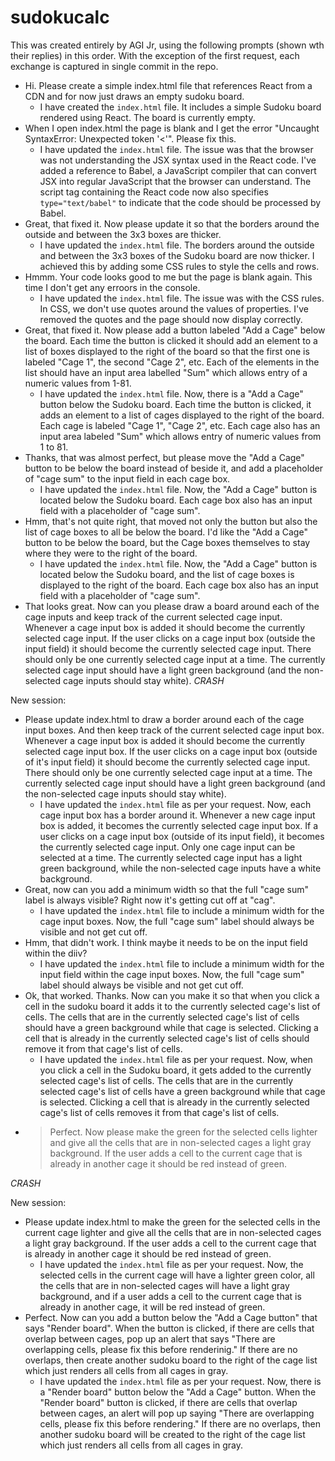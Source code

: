 # sudokucalc

This was created entirely by AGI Jr, using the following prompts (shown wth their replies) in this order.  With the exception
of the first request, each exchange is captured in single commit in the repo.

- Hi.  Please create a simple index.html file that references React from a CDN and for now just draws an empty sudoku board.
  - I have created the `index.html` file. It includes a simple Sudoku board rendered using React. The board is currently empty.
- When I open index.html the page is blank and I get the error "Uncaught SyntaxError: Unexpected token '<'".  Please fix this.
  - I have updated the `index.html` file. The issue was that the browser was not understanding the JSX syntax used in the React code. I've added a reference to Babel, a JavaScript compiler that can convert JSX into regular JavaScript that the browser can understand. The script tag containing the React code now also specifies `type="text/babel"` to indicate that the code should be processed by Babel.
- Great, that fixed it.  Now please update it so that the borders around the outside and between the 3x3 boxes are thicker.
  - I have updated the `index.html` file. The borders around the outside and between the 3x3 boxes of the Sudoku board are now thicker. I achieved this by adding some CSS rules to style the cells and rows.
- Hmmm. Your code looks good to me but the page is blank again.  This time I don't get any erroors in the console.
  - I have updated the `index.html` file. The issue was with the CSS rules. In CSS, we don't use quotes around the values of properties. I've removed the quotes and the page should now display correctly.
- Great, that fixed it.  Now please add a button labeled "Add a Cage" below the board.  Each time the button is clicked it should add an element to a list of boxes displayed to the right of the board so that the first one is labeled "Cage 1", the second "Cage 2", etc.  Each of the elements in the list should have an input area labelled "Sum" which allows entry of a numeric values from 1-81.
  - I have updated the `index.html` file. Now, there is a "Add a Cage" button below the Sudoku board. Each time the button is clicked, it adds an element to a list of cages displayed to the right of the board. Each cage is labeled "Cage 1", "Cage 2", etc. Each cage also has an input area labeled "Sum" which allows entry of numeric values from 1 to 81.
- Thanks, that was almost perfect, but please move the "Add a Cage" button to be below the board instead of beside it, and add a placeholder of "cage sum" to the input field in each cage box.
  - I have updated the `index.html` file. Now, the "Add a Cage" button is located below the Sudoku board. Each cage box also has an input field with a placeholder of "cage sum".
- Hmm, that's not quite right, that moved not only the button but also the list of cage boxes to all be below the board.  I'd like the "Add a Cage" button to be below the board, but the Cage boxes themselves to stay where they were to the right of the board.
  - I have updated the `index.html` file. Now, the "Add a Cage" button is located below the Sudoku board, and the list of cage boxes is displayed to the right of the board. Each cage box also has an input field with a placeholder of "cage sum".
- That looks great.  Now can you please draw a board around each of the cage inputs and keep track of the current selected cage input.  Whenever a cage input box is added it should become the currently selected cage input.   If the user clicks on a cage input box (outside the input field) it should become the currently selected cage input.  There should only be one currently selected cage input at a time. The currently selected cage input should have a light green background (and the non-selected cage inputs should stay white).
*CRASH*

New session:
- Please update index.html to draw a border around each of the cage input boxes.  And then keep track of the current selected cage input box.  Whenever a cage input box is added it should become the currently selected cage input box.   If the user clicks on a cage input box (outside of it's input field) it should become the currently selected cage input.  There should only be one currently selected cage input at a time. The currently selected cage input should have a light green background (and the non-selected cage inputs should stay white).
  - I have updated the `index.html` file as per your request. Now, each cage input box has a border around it. Whenever a new cage input box is added, it becomes the currently selected cage input box. If a user clicks on a cage input box (outside of its input field), it becomes the currently selected cage input. Only one cage input can be selected at a time. The currently selected cage input has a light green background, while the non-selected cage inputs have a white background.
- Great, now can you add a minimum width so that the full "cage sum" label is always visible?  Right now it's getting cut off at "cag".
  - I have updated the `index.html` file to include a minimum width for the cage input boxes. Now, the full "cage sum" label should always be visible and not get cut off.
- Hmm, that didn't work.  I think maybe it needs to be on the input field within the diiv?
  - I have updated the `index.html` file to include a minimum width for the input field within the cage input boxes. Now, the full "cage sum" label should always be visible and not get cut off.
- Ok, that worked.  Thanks.  Now can you make it so that when you click a cell in the sudoku board it adds it to the currently selected cage's list of cells.  The cells that are in the currently selected cage's list of cells should have a green background while that cage is selected.  Clicking a cell that is already in the currently selected cage's list of cells should remove it from that cage's list of cells.
  - I have updated the `index.html` file as per your request. Now, when you click a cell in the Sudoku board, it gets added to the currently selected cage's list of cells. The cells that are in the currently selected cage's list of cells have a green background while that cage is selected. Clicking a cell that is already in the currently selected cage's list of cells removes it from that cage's list of cells.
- > Perfect.  Now please make the green for the selected cells lighter and give all the cells that are in non-selected cages a light gray background.  If the user adds a cell to the current cage that is already in another cage it should be red instead of green.

*CRASH*

New session:
- Please update index.html to make the green for the selected cells in the current cage lighter and give all the cells that are in non-selected cages a light gray background.  If the user adds a cell to the current cage that is already in another cage it should be red instead of green.
  - I have updated the `index.html` file as per your request. Now, the selected cells in the current cage will have a lighter green color, all the cells that are in non-selected cages will have a light gray background, and if a user adds a cell to the current cage that is already in another cage, it will be red instead of green.
- Perfect.  Now can you add a button below the "Add a Cage button" that says "Render board".  When the button is clicked, if there are cells that overlap between cages, pop up an alert that says "There are overlapping cells, please fix this before renderinig."  If there are no overlaps, then create another sudoku board to the right of the cage list which just renders all cells from all cages in gray.
  - I have updated the `index.html` file as per your request. Now, there is a "Render board" button below the "Add a Cage" button. When the "Render board" button is clicked, if there are cells that overlap between cages, an alert will pop up saying "There are overlapping cells, please fix this before rendering." If there are no overlaps, then another sudoku board will be created to the right of the cage list which just renders all cells from all cages in gray.

